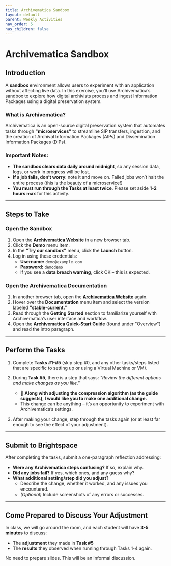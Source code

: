 ```yaml
---
title: Archivematica Sandbox
layout: default
parent: Weekly Activities
nav_order: 5
has_children: false
---
```


# **Archivematica Sandbox**

## **Introduction**

A **sandbox** environment allows users to experiment with an application without affecting live data. In this exercise, you’ll use Archivematica’s sandbox to explore how digital archivists process and ingest Information Packages using a digital preservation system.

### **What is Archivematica?**
Archivematica is an open-source digital preservation system that automates tasks through **"microservices"** to streamline SIP transfers, ingestion, and the creation of Archival Information Packages (AIPs) and Dissemination Information Packages (DIPs).

### **Important Notes:**
- **The sandbox clears data daily around midnight**, so any session data, logs, or work in progress will be lost.  
- **If a job fails, don’t worry**: note it and move on. Failed jobs won’t halt the entire process (this is the beauty of a microservice!)
- **You must run through the Tasks at least twice**. Please set aside **1-2 hours max** for this activity.

---

## **Steps to Take**

### **Open the Sandbox**
1. Open the **[Archivematica Website](https://www.archivematica.org/en/)** in a new browser tab.  
2. Click the **Demo** menu item.
3. In the **"Try our sandbox"** menu, click the **Launch** button.
4. Log in using these credentials:
   - **Username:** `demo@example.com`
   - **Password:** `demodemo`
   - If you see a **data breach warning**, click OK – this is expected.

### **Open the Archivematica Documentation**
1. In another browser tab, open the **[Archivematica Website](https://www.archivematica.org/en/)** again.
2. Hover over the **Documentation** menu item and select the version labeled **"stable-current."**
3. Read through the **Getting Started** section to familiarize yourself with Archivematica’s user interface and workflow.
4. Open the **Archivematica Quick-Start Guide** (found under "Overview") and read the intro paragraph.

---

## **Perform the Tasks**

1. Complete **Tasks #1-#5** (skip step #0, and any other tasks/steps listed that are specific to setting up or using a Virtual Machine or VM).
2. During **Task #5**, there is a step that says: _"Review the different options and make changes as you like."_
   - 🔧 **Along with adjusting the compression algorithm (as the guide suggests), I would like you to make one additional change.**
   - This change can be anything – it’s an opportunity to experiment with Archivematica’s settings.

3. After making your change, step through the tasks again (or at least far enough to see the effect of your adjustment).

---

## **Submit to Brightspace**

After completing the tasks, submit a one-paragraph reflection addressing:  
- **Were any Archivematica steps confusing?** If so, explain why.
- **Did any jobs fail?** If yes, which ones, and any guess why?
- **What additional setting/step did you adjust?**
  - Describe the change, whether it worked, and any issues you encountered.
  - *(Optional)* Include screenshots of any errors or successes.

---

## **Come Prepared to Discuss Your Adjustment**  

In class, we will go around the room, and each student will have **3-5 minutes** to discuss:  
- The **adjustment** they made in **Task #5**
- The **results** they observed when running through Tasks 1-4 again.

No need to prepare slides. This will be an informal discussion.